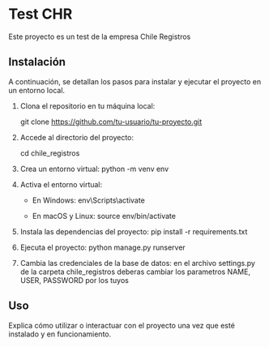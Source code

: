 # Test CHR

Este proyecto es un test de la empresa Chile Registros 

## Instalación

A continuación, se detallan los pasos para instalar y ejecutar el proyecto en un entorno local.

1. Clona el repositorio en tu máquina local:

   git clone https://github.com/tu-usuario/tu-proyecto.git

2. Accede al directorio del proyecto:

    cd chile_registros

3. Crea un entorno virtual:
    python -m venv env

4. Activa el entorno virtual:

    - En Windows:
    env\Scripts\activate
    
    - En macOS y Linux:
    source env/bin/activate
    
5. Instala las dependencias del proyecto:
    pip install -r requirements.txt

6. Ejecuta el proyecto:
    python manage.py runserver

7. Cambia las credenciales de la base de datos:
    en el archivo settings.py de la carpeta chile_registros deberas cambiar los parametros NAME, USER, PASSWORD por los tuyos

## Uso
Explica cómo utilizar o interactuar con el proyecto una vez que esté instalado y en funcionamiento.
